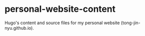 # personal-website-content
Hugo's content and source files for my personal website (tong-jin-nyu.github.io).
